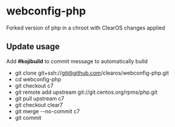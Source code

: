 # webconfig-php

Forked version of php in a chroot with ClearOS changes applied

## Update usage
  Add __#kojibuild__ to commit message to automatically build

* git clone git+ssh://git@github.com/clearos/webconfig-php.git
* cd webconfig-php
* git checkout c7
* git remote add upstream git://git.centos.org/rpms/php.git
* git pull upstream c7
* git checkout clear7
* git merge --no-commit c7
* git commit
